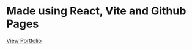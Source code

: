# Made using React, Vite and Github Pages 

<a href="https://martinrombach88.github.io/portfolio/">View Portfolio</a>
